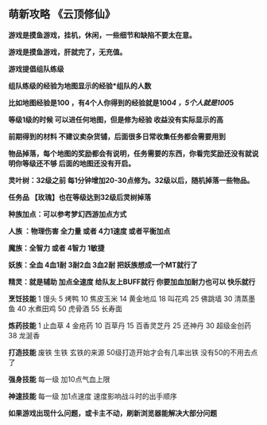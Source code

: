 ## 萌新攻略 《云顶修仙》

**游戏是摸鱼游戏，挂机，休闲，一些细节和缺陷不要太在意。**

**游戏是摸鱼游戏，肝就完了，无充值。**

**游戏提倡组队练级**

**组队练级的经验为地图显示的经验*组队的人数**

**比如地图经验是100 ，有4个人你得到的经验就是100*4 ，5个人就是100*5**

**等级1级的时候  可以进任何地图，但是修为经验 收益没有实际显示的高**

**前期得到的材料 不建议卖杂货铺，后面很多日常收集任务都会需要用到**

**物品掉落，每个地图的奖励都会有说明，任务需要的东西，你看完奖励还没有就说明你等级还不够 后面的地图还没有开启。**

**灵叶树：32级之前 每1分钟增加20-30点修为。32级以后，随机掉落一些物品。**

**任务品 【玫瑰】也在等级达到32级后灵树掉落**

**种族加点：可以参考梦幻西游加点方式**

**人族 ：物理伤害 全力量 或者 4力1速度 或者平衡加点**

**魔族：全智力 或者 4智力 1敏捷**

**妖族：全血  4血1耐   3耐2血 3血2耐  把妖族想成一个MT就行了**

**精灵：就是辅助 加点全速度 给队友上BUFF就行 你要加血加耐力也可以 快乐就行**


**烹饪技能** 
    1 馒头 5 烤鸭 10 焦皮玉米 14 黄金地瓜 18 叫花鸡 25 佛跳墙 30 清蒸墨鱼 40 水煮田鸡 50 虎骨酒 55 长寿面 

**炼药技能** 1 止血草 4 金疮药 10 百草丹 15 百香灵芝丹 25 还神丹 30 超级金创药 38 龙涎香

**打造技能** 废铁 生铁 玄铁的来源   50级打造开始才会有几率出铁  没有50的不用去点了

**强身技能** 每一级 加10点气血上限

**神速技能** 每一级 加1点速度 速度影响战斗时的出手顺序

**如果游戏出现什么问题，或卡主不动，刷新浏览器能解决大部分问题**

